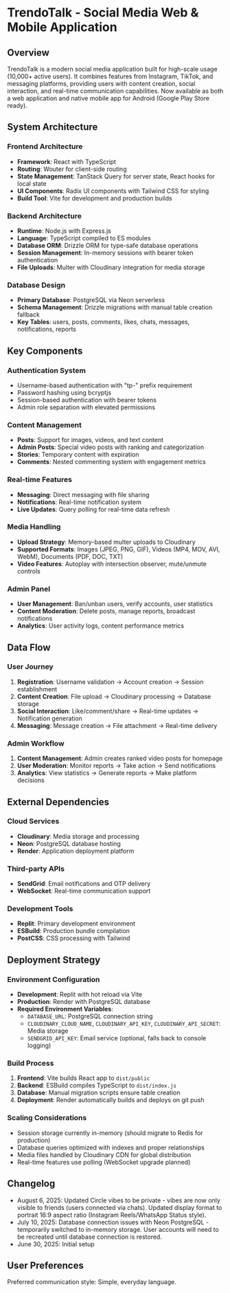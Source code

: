 # TrendoTalk - Social Media Web & Mobile Application

## Overview

TrendoTalk is a modern social media application built for high-scale usage (10,000+ active users). It combines features from Instagram, TikTok, and messaging platforms, providing users with content creation, social interaction, and real-time communication capabilities. Now available as both a web application and native mobile app for Android (Google Play Store ready).

## System Architecture

### Frontend Architecture
- **Framework**: React with TypeScript
- **Routing**: Wouter for client-side routing
- **State Management**: TanStack Query for server state, React hooks for local state
- **UI Components**: Radix UI components with Tailwind CSS for styling
- **Build Tool**: Vite for development and production builds

### Backend Architecture
- **Runtime**: Node.js with Express.js
- **Language**: TypeScript compiled to ES modules
- **Database ORM**: Drizzle ORM for type-safe database operations
- **Session Management**: In-memory sessions with bearer token authentication
- **File Uploads**: Multer with Cloudinary integration for media storage

### Database Design
- **Primary Database**: PostgreSQL via Neon serverless
- **Schema Management**: Drizzle migrations with manual table creation fallback
- **Key Tables**: users, posts, comments, likes, chats, messages, notifications, reports

## Key Components

### Authentication System
- Username-based authentication with "tp-" prefix requirement
- Password hashing using bcryptjs
- Session-based authentication with bearer tokens
- Admin role separation with elevated permissions

### Content Management
- **Posts**: Support for images, videos, and text content
- **Admin Posts**: Special video posts with ranking and categorization
- **Stories**: Temporary content with expiration
- **Comments**: Nested commenting system with engagement metrics

### Real-time Features
- **Messaging**: Direct messaging with file sharing
- **Notifications**: Real-time notification system
- **Live Updates**: Query polling for real-time data refresh

### Media Handling
- **Upload Strategy**: Memory-based multer uploads to Cloudinary
- **Supported Formats**: Images (JPEG, PNG, GIF), Videos (MP4, MOV, AVI, WebM), Documents (PDF, DOC, TXT)
- **Video Features**: Autoplay with intersection observer, mute/unmute controls

### Admin Panel
- **User Management**: Ban/unban users, verify accounts, user statistics
- **Content Moderation**: Delete posts, manage reports, broadcast notifications
- **Analytics**: User activity logs, content performance metrics

## Data Flow

### User Journey
1. **Registration**: Username validation → Account creation → Session establishment
2. **Content Creation**: File upload → Cloudinary processing → Database storage
3. **Social Interaction**: Like/comment/share → Real-time updates → Notification generation
4. **Messaging**: Message creation → File attachment → Real-time delivery

### Admin Workflow
1. **Content Management**: Admin creates ranked video posts for homepage
2. **User Moderation**: Monitor reports → Take action → Send notifications
3. **Analytics**: View statistics → Generate reports → Make platform decisions

## External Dependencies

### Cloud Services
- **Cloudinary**: Media storage and processing
- **Neon**: PostgreSQL database hosting
- **Render**: Application deployment platform

### Third-party APIs
- **SendGrid**: Email notifications and OTP delivery
- **WebSocket**: Real-time communication support

### Development Tools
- **Replit**: Primary development environment
- **ESBuild**: Production bundle compilation
- **PostCSS**: CSS processing with Tailwind

## Deployment Strategy

### Environment Configuration
- **Development**: Replit with hot reload via Vite
- **Production**: Render with PostgreSQL database
- **Required Environment Variables**:
  - `DATABASE_URL`: PostgreSQL connection string
  - `CLOUDINARY_CLOUD_NAME`, `CLOUDINARY_API_KEY`, `CLOUDINARY_API_SECRET`: Media storage
  - `SENDGRID_API_KEY`: Email service (optional, falls back to console logging)

### Build Process
1. **Frontend**: Vite builds React app to `dist/public`
2. **Backend**: ESBuild compiles TypeScript to `dist/index.js`
3. **Database**: Manual migration scripts ensure table creation
4. **Deployment**: Render automatically builds and deploys on git push

### Scaling Considerations
- Session storage currently in-memory (should migrate to Redis for production)
- Database queries optimized with indexes and proper relationships
- Media files handled by Cloudinary CDN for global distribution
- Real-time features use polling (WebSocket upgrade planned)

## Changelog
- August 6, 2025: Updated Circle vibes to be private - vibes are now only visible to friends (users connected via chats). Updated display format to portrait 16:9 aspect ratio (Instagram Reels/WhatsApp Status style).
- July 10, 2025: Database connection issues with Neon PostgreSQL - temporarily switched to in-memory storage. User accounts will need to be recreated until database connection is restored.
- June 30, 2025: Initial setup

## User Preferences

Preferred communication style: Simple, everyday language.